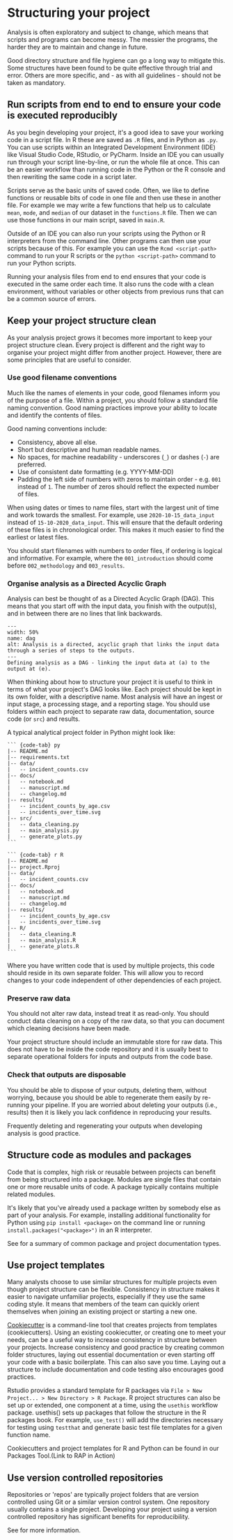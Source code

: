 # Structuring your project

Analysis is often exploratory and subject to change, which means that scripts and programs can become messy.
The messier the programs, the harder they are to maintain and change in future.

Good directory structure and file hygiene can go a long way to mitigate this. Some structures have been found to be quite effective through trial and error.
Others are more specific, and - as with all guidelines - should not be taken as mandatory.


## Run scripts from end to end to ensure your code is executed reproducibly

As you begin developing your project, it's a good idea to save your working code in a script file.
In R these are saved as `.R` files, and in Python as `.py`.
You can use scripts within an Integrated Development Environment (IDE) like
Visual Studio Code, RStudio, or PyCharm.
Inside an IDE you can usually run through your script line-by-line, or run the whole file at once.
This can be an easier workflow than running code in the Python or the R console and then rewriting the same code in a script later.

Scripts serve as the basic units of saved code.
Often, we like to define functions or reusable bits of code in one file and then use these in another file.
For example we may write a few functions that help us to calculate `mean`, `mode`, and `median` of our dataset in the `functions.R` file.
Then we can use those functions in our main script, saved in `main.R`.

Outside of an IDE you can also run your scripts using the Python or R interpreters from the command line.
Other programs can then use your scripts because of this.
For example you can use the `Rcmd <script-path>` command to run your R scripts or the `python <script-path>` command to run your Python scripts.

Running your analysis files from end to end ensures that your code is executed in the same order each time.
It also runs the code with a clean environment, without variables or other objects from previous runs that can be a common source of errors.


## Keep your project structure clean

As your analysis project grows it becomes more important to keep your project structure clean.
Every project is different and the right way to organise your project might differ from another project.
However, there are some principles that are useful to consider.


### Use good filename conventions

Much like the names of elements in your code, good filenames inform you of the purpose of a file.
Within a project, you should follow a standard file naming convention.
Good naming practices improve your ability to locate and identify the contents of files.

Good naming conventions include:

* Consistency, above all else.
* Short but descriptive and human readable names.
* No spaces, for machine readability - underscores (`_`) or dashes (`-`) are preferred.
* Use of consistent date formatting (e.g. YYYY-MM-DD)
* Padding the left side of numbers with zeros to maintain order -  e.g. `001` instead of `1`. The number of zeros should reflect the expected number of files.

When using dates or times to name files, start with the largest unit of time and work towards the smallest.
For example, use `2020-10-15_data_input` instead of `15-10-2020_data_input`.
This will ensure that the default ordering of these files is in chronological order.
This makes it much easier to find the earliest or latest files.

You should start filenames with numbers to order files, if ordering is logical and informative.
For example, where the `001_introduction` should come before `002_methodology` and `003_results`.


### Organise analysis as a Directed Acyclic Graph

Analysis can best be thought of as a Directed Acyclic Graph (DAG).
This means that you start off with the input data, you finish with the output(s), and in between there are no lines that link backwards.

<!-- Can we have this image as from wiki? -->
```{figure} https://upload.wikimedia.org/wikipedia/commons/thumb/f/fe/Tred-G.svg/800px-Tred-G.svg.png
---
width: 50%
name: dag
alt: Analysis is a directed, acyclic graph that links the input data through a series of steps to the outputs.
---
Defining analysis as a DAG - linking the input data at (a) to the output at (e).
```

When thinking about how to structure your project it is useful to think in terms of what your project's DAG looks like.
Each project should be kept in its own folder, with a descriptive name.
Most analysis will have an ingest or input stage, a processing stage, and a reporting stage.
You should use folders within each project to separate raw data, documentation, source code (or `src`) and results.

A typical analytical project folder in Python might look like:

```` {tabs}
``` {code-tab} py
|-- README.md
|-- requirements.txt
|-- data/
|   -- incident_counts.csv
|-- docs/
|   -- notebook.md
|   -- manuscript.md
|   -- changelog.md
|-- results/
|   -- incident_counts_by_age.csv
|   -- incidents_over_time.svg
|-- src/
|   -- data_cleaning.py
|   -- main_analysis.py
|   -- generate_plots.py
```

``` {code-tab} r R
|-- README.md
|-- project.Rproj
|-- data/
|   -- incident_counts.csv
|-- docs/
|   -- notebook.md
|   -- manuscript.md
|   -- changelog.md
|-- results/
|   -- incident_counts_by_age.csv
|   -- incidents_over_time.svg
|-- R/
|   -- data_cleaning.R
|   -- main_analysis.R
|   -- generate_plots.R
```
```` 

Where you have written code that is used by multiple projects, this code should reside in its own separate folder.
This will allow you to record changes to your code independent of other dependencies of each project.


### Preserve raw data

You should not alter raw data, instead treat it as read-only.
You should conduct data cleaning on a copy of the raw data, so that you can document which cleaning decisions have been made.

Your project structure should include an immutable store for raw data. This does not have to be inside the code repository and it is usually best to separate operational folders for inputs and outputs from the code base.


### Check that outputs are disposable

You should be able to dispose of your outputs, deleting them, without worrying, because you should be able to regenerate them easily by re-running your pipeline.
If you are worried about deleting your outputs (i.e., results) then it is likely you lack confidence in reproducing your results.

Frequently deleting and regenerating your outputs when developing analysis is good practice.


## Structure code as modules and packages

Code that is complex, high risk or reusable between projects can benefit from being structured into a package.
Modules are single files that contain one or more reusable units of code.
A package typically contains multiple related modules.

It's likely that you've already used a package written by somebody else as part of your analysis.
For example, installing additional functionality for Python using `pip install <package>` on the command line or
running `install.packages("<package>")` in an R interpreter.

See [](project_documentation.md) for a summary of common package and project documentation types.


## Use project templates

Many analysts choose to use similar structures for multiple projects even though project structure can be flexible.
Consistency in structure makes it easier to navigate unfamiliar projects, especially if they use the same coding style.
It means that members of the team can quickly orient themselves when joining an existing project or starting a new one.

[Cookiecutter](https://github.com/cookiecutter/cookiecutter) is a command-line tool that creates projects from templates (cookiecutters).
Using an existing cookiecutter, or creating one to meet your needs, can be a useful way to increase consistency in structure between your projects.
Increase consistency and good practice by creating common folder structures, laying out essential documentation or even starting off your code with a basic boilerplate.
This can also save you time. Laying out a structure to include documentation and code testing also encourages good practices.

Rstudio provides a standard template for R packages via `File > New Project... > New Directory > R Package`.
R project structures can also be set up or extended, one component at a time, using the `usethis` workflow package. usethis() sets up packages that follow the structure in the R packages book.
For example, `use_test()` will add the directories necessary for testing using `testthat` and generate basic test file templates for a given function name.

Cookiecutters and project templates for R and Python can be found in our Packages Tool.(Link to RAP in Action)

## Use version controlled repositories

Repositories or 'repos' are typically project folders that are version controlled using Git or a similar version control system.
One repository usually contains a single project.
Developing your project using a version controlled repository has significant benefits for reproducibility.

See [](version_control.md) for more information.
